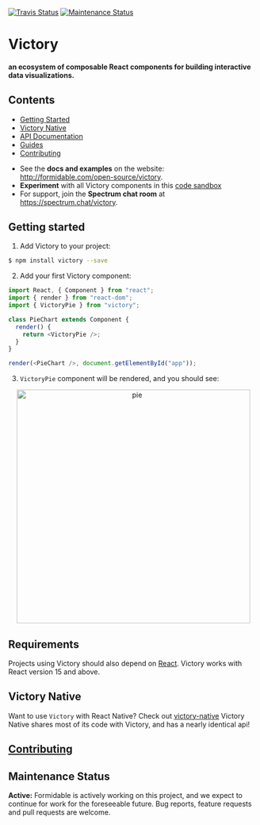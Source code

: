 [![Travis Status][trav_img]][trav_site]
[![Maintenance Status][maintenance-image]](#maintenance-status)

# Victory

#### an ecosystem of composable React components for building interactive data visualizations.

## Contents

- [Getting Started](#getting-started)
- [Victory Native](#victory-native)
- [API Documentation](http://formidable.com/open-source/victory/docs)
- [Guides](http://formidable.com/open-source/victory/guides)
- [Contributing](#contributing)

* See the **docs and examples** on the website: http://formidable.com/open-source/victory.
* **Experiment** with all Victory components in this [code sandbox](https://codesandbox.io/s/m3xo745x2x)
* For support, join the **Spectrum chat room** at https://spectrum.chat/victory.

## Getting started

1. Add Victory to your project:

```sh
$ npm install victory --save
```

2. Add your first Victory component:

```js
import React, { Component } from "react";
import { render } from "react-dom";
import { VictoryPie } from "victory";

class PieChart extends Component {
  render() {
    return <VictoryPie />;
  }
}

render(<PieChart />, document.getElementById("app"));
```

3. `VictoryPie` component will be rendered, and you should see:

<p align="center">
  <img align="center" width="471" alt="pie" src="https://cloud.githubusercontent.com/assets/3719995/20915779/b51e3652-bb3c-11e6-8243-6e7521a59115.png">
</p>

## Requirements

Projects using Victory should also depend on [React][]. Victory works with React version 15 and above.

## Victory Native

Want to use `Victory` with React Native? Check out [victory-native](https://github.com/FormidableLabs/victory-native)
Victory Native shares most of its code with Victory, and has a nearly identical api!

## [Contributing](CONTRIBUTING.md)

## Maintenance Status

**Active:** Formidable is actively working on this project, and we expect to continue for work for the foreseeable future. Bug reports, feature requests and pull requests are welcome.


[react]: https://facebook.github.io/react/
[trav_img]: https://api.travis-ci.org/FormidableLabs/victory.svg
[trav_site]: https://travis-ci.org/FormidableLabs/victory
[maintenance-image]: https://img.shields.io/badge/maintenance-active-green.svg
